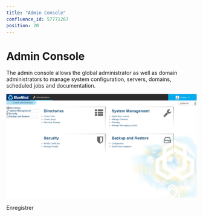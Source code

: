 ```yaml
---
title: "Admin Console"
confluence_id: 57771267
position: 20
---
```

# Admin Console


The admin console allows the global administrator as well as domain administrators to manage system configuration, servers, domains, scheduled jobs and documentation.

![](../attachments/57771267/57771268.png)

Enregistrer

